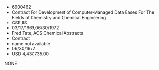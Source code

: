 * 6900462
* Contract For Development of Computer-Managed Data Bases For The Fields of Chemistry and Chemical Engineering
* CSE,IIS
* 03/17/1969,06/30/1972
* Fred Tate, ACS Chemical Abstracts
* Contract
*   name not available
* 06/30/1972
* USD 4,437,735.00

NONE